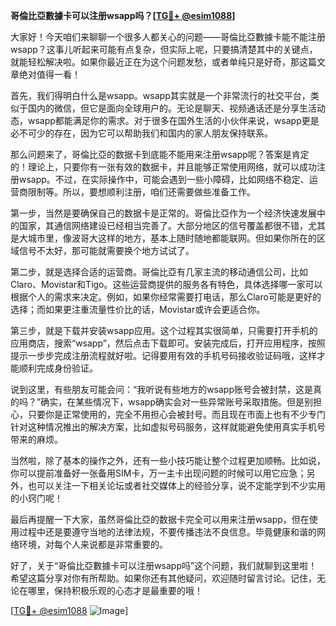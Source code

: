 **哥倫比亞數據卡可以注册wsapp吗？[[TG💪+ @esim1088](https://t.me/s/esim1088)]**

大家好！今天咱们来聊聊一个很多人都关心的问题——哥倫比亞數據卡能不能注册wsapp？这事儿听起来可能有点复杂，但实际上呢，只要搞清楚其中的关键点，就能轻松解决啦。如果你最近正在为这个问题发愁，或者单纯只是好奇，那这篇文章绝对值得一看！

首先，我们得明白什么是wsapp。wsapp其实就是一个非常流行的社交平台，类似于国内的微信，但它是面向全球用户的。无论是聊天、视频通话还是分享生活动态，wsapp都能满足你的需求。对于很多在国外生活的小伙伴来说，wsapp更是必不可少的存在，因为它可以帮助我们和国内的家人朋友保持联系。

那么问题来了，哥倫比亞的数据卡到底能不能用来注册wsapp呢？答案是肯定的！理论上，只要你有一张有效的数据卡，并且能够正常使用网络，就可以成功注册wsapp。不过，在实际操作中，可能会遇到一些小障碍，比如网络不稳定、运营商限制等。所以，要想顺利注册，咱们还需要做些准备工作。

第一步，当然是要确保自己的数据卡是正常的。哥倫比亞作为一个经济快速发展中的国家，其通信网络建设已经相当完善了。大部分地区的信号覆盖都很不错，尤其是大城市里，像波哥大这样的地方，基本上随时随地都能联网。但如果你所在的区域信号不太好，那可能就需要换个地方试试了。

第二步，就是选择合适的运营商。哥倫比亞有几家主流的移动通信公司，比如Claro、Movistar和Tigo。这些运营商提供的服务各有特色，具体选择哪一家可以根据个人的需求来决定。例如，如果你经常需要打电话，那么Claro可能是更好的选择；而如果更注重流量性价比的话，Movistar或许会更适合你。

第三步，就是下载并安装wsapp应用。这个过程其实很简单，只需要打开手机的应用商店，搜索“wsapp”，然后点击下载即可。安装完成后，打开应用程序，按照提示一步步完成注册流程就好啦。记得要用有效的手机号码接收验证码哦，这样才能顺利完成身份验证。

说到这里，有些朋友可能会问：“我听说有些地方的wsapp账号会被封禁，这是真的吗？”确实，在某些情况下，wsapp确实会对一些异常账号采取措施。但是别担心，只要你是正常使用的，完全不用担心会被封号。而且现在市面上也有不少专门针对这种情况推出的解决方案，比如虚拟号码服务，这样就能避免使用真实手机号带来的麻烦。

当然啦，除了基本的操作之外，还有一些小技巧能让整个过程更加顺畅。比如说，你可以提前准备好一张备用SIM卡，万一主卡出现问题的时候可以用它应急；另外，也可以关注一下相关论坛或者社交媒体上的经验分享，说不定能学到不少实用的小窍门呢！

最后再提醒一下大家，虽然哥倫比亞的数据卡完全可以用来注册wsapp，但在使用过程中还是要遵守当地的法律法规，不要传播违法不良信息。毕竟健康和谐的网络环境，对每个人来说都是非常重要的。

好了，关于“哥倫比亞數據卡可以注册wsapp吗”这个问题，我们就聊到这里啦！希望这篇分享对你有所帮助。如果你还有其他疑问，欢迎随时留言讨论。记住，无论在哪里，保持积极乐观的心态才是最重要的哦！

[[TG💪+ @esim1088](https://t.me/s/esim1088) ![Image](https://i.postimg.cc/4NQfJmqS/Snipaste-2025-05-13-00-14-12.png)]